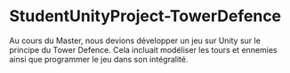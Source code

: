 # StudentUnityProject-TowerDefence

Au cours du Master, nous devions développer un jeu sur Unity sur le principe du Tower Defence.
Cela incluait modéliser les tours et ennemies ainsi que programmer le jeu dans son intégralité.
